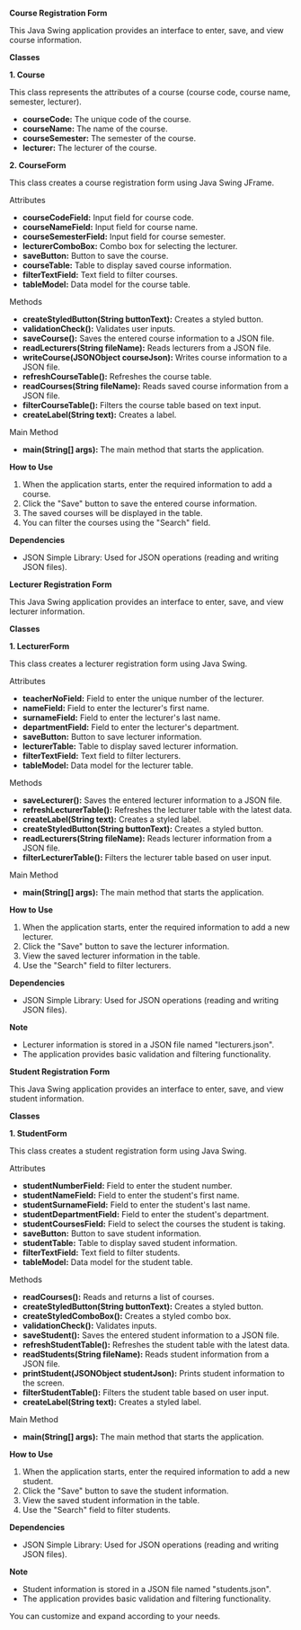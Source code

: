 **Course Registration Form**

This Java Swing application provides an interface to enter, save, and view course information.

**Classes**

**1\. Course**

This class represents the attributes of a course (course code, course name, semester, lecturer).

-   **courseCode:** The unique code of the course.
-   **courseName:** The name of the course.
-   **courseSemester:** The semester of the course.
-   **lecturer:** The lecturer of the course.

**2\. CourseForm**

This class creates a course registration form using Java Swing JFrame.

Attributes

-   **courseCodeField:** Input field for course code.
-   **courseNameField:** Input field for course name.
-   **courseSemesterField:** Input field for course semester.
-   **lecturerComboBox:** Combo box for selecting the lecturer.
-   **saveButton:** Button to save the course.
-   **courseTable:** Table to display saved course information.
-   **filterTextField:** Text field to filter courses.
-   **tableModel:** Data model for the course table.

Methods

-   **createStyledButton(String buttonText):** Creates a styled button.
-   **validationCheck():** Validates user inputs.
-   **saveCourse():** Saves the entered course information to a JSON file.
-   **readLecturers(String fileName):** Reads lecturers from a JSON file.
-   **writeCourse(JSONObject courseJson):** Writes course information to a JSON file.
-   **refreshCourseTable():** Refreshes the course table.
-   **readCourses(String fileName):** Reads saved course information from a JSON file.
-   **filterCourseTable():** Filters the course table based on text input.
-   **createLabel(String text):** Creates a label.

Main Method

-   **main(String[] args):** The main method that starts the application.

**How to Use**

1.  When the application starts, enter the required information to add a course.
2.  Click the "Save" button to save the entered course information.
3.  The saved courses will be displayed in the table.
4.  You can filter the courses using the "Search" field.

**Dependencies**

-   JSON Simple Library: Used for JSON operations (reading and writing JSON files).

**Lecturer Registration Form**

This Java Swing application provides an interface to enter, save, and view lecturer information.

**Classes**

**1\. LecturerForm**

This class creates a lecturer registration form using Java Swing.

Attributes

-   **teacherNoField:** Field to enter the unique number of the lecturer.
-   **nameField:** Field to enter the lecturer's first name.
-   **surnameField:** Field to enter the lecturer's last name.
-   **departmentField:** Field to enter the lecturer's department.
-   **saveButton:** Button to save lecturer information.
-   **lecturerTable:** Table to display saved lecturer information.
-   **filterTextField:** Text field to filter lecturers.
-   **tableModel:** Data model for the lecturer table.

Methods

-   **saveLecturer():** Saves the entered lecturer information to a JSON file.
-   **refreshLecturerTable():** Refreshes the lecturer table with the latest data.
-   **createLabel(String text):** Creates a styled label.
-   **createStyledButton(String buttonText):** Creates a styled button.
-   **readLecturers(String fileName):** Reads lecturer information from a JSON file.
-   **filterLecturerTable():** Filters the lecturer table based on user input.

Main Method

-   **main(String[] args):** The main method that starts the application.

**How to Use**

1.  When the application starts, enter the required information to add a new lecturer.
2.  Click the "Save" button to save the lecturer information.
3.  View the saved lecturer information in the table.
4.  Use the "Search" field to filter lecturers.

**Dependencies**

-   JSON Simple Library: Used for JSON operations (reading and writing JSON files).

**Note**

-   Lecturer information is stored in a JSON file named "lecturers.json".
-   The application provides basic validation and filtering functionality.

**Student Registration Form**

This Java Swing application provides an interface to enter, save, and view student information.

**Classes**

**1\. StudentForm**

This class creates a student registration form using Java Swing.

Attributes

-   **studentNumberField:** Field to enter the student number.
-   **studentNameField:** Field to enter the student's first name.
-   **studentSurnameField:** Field to enter the student's last name.
-   **studentDepartmentField:** Field to enter the student's department.
-   **studentCoursesField:** Field to select the courses the student is taking.
-   **saveButton:** Button to save student information.
-   **studentTable:** Table to display saved student information.
-   **filterTextField:** Text field to filter students.
-   **tableModel:** Data model for the student table.

Methods

-   **readCourses():** Reads and returns a list of courses.
-   **createStyledButton(String buttonText):** Creates a styled button.
-   **createStyledComboBox():** Creates a styled combo box.
-   **validationCheck():** Validates inputs.
-   **saveStudent():** Saves the entered student information to a JSON file.
-   **refreshStudentTable():** Refreshes the student table with the latest data.
-   **readStudents(String fileName):** Reads student information from a JSON file.
-   **printStudent(JSONObject studentJson):** Prints student information to the screen.
-   **filterStudentTable():** Filters the student table based on user input.
-   **createLabel(String text):** Creates a styled label.

Main Method

-   **main(String[] args):** The main method that starts the application.

**How to Use**

1.  When the application starts, enter the required information to add a new student.
2.  Click the "Save" button to save the student information.
3.  View the saved student information in the table.
4.  Use the "Search" field to filter students.

**Dependencies**

-   JSON Simple Library: Used for JSON operations (reading and writing JSON files).

**Note**

-   Student information is stored in a JSON file named "students.json".
-   The application provides basic validation and filtering functionality.

You can customize and expand according to your needs.
